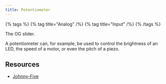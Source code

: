 ```yaml
---
title: Potentiometer
---
```


{% tags %}
{% tag title="Analog" /%}
{% tag title="Input" /%}
{% /tags %}

The OG slider.

A potentiometer can, for example, be used to control the brightness of an LED, the speed of a motor, or even the pitch of a piezo.

## Resources

- [Johnny-Five](https://johnny-five.io/api/sensor/)
